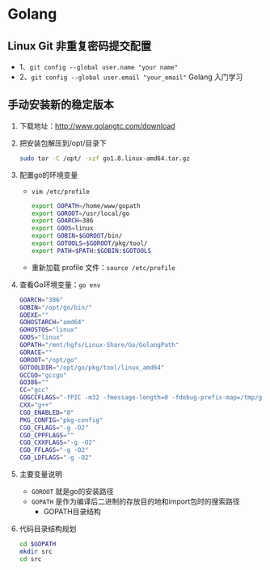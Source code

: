 # Golang
## Linux Git 非重复密码提交配置
+  1、`git config --global user.name "your name"`
+  2、`git config --global user.email "your_email"`
Golang 入门学习
## 手动安装新的稳定版本
1.  下载地址：http://www.golangtc.com/download
2.  把安装包解压到/opt/目录下
 
    ```bash
    sudo tar -C /opt/ -xzf go1.8.linux-amd64.tar.gz
    ```
3.  配置go的环境变量
    +   `vim /etc/profile`

        ```bash
        export GOPATH=/home/www/gopath 
        export GOROOT=/usr/local/go
        export GOARCH=386
        export GOOS=linux
        export GOBIN=$GOROOT/bin/
        export GOTOOLS=$GOROOT/pkg/tool/
        export PATH=$PATH:$GOBIN:$GOTOOLS
        ```
    +   重新加载 profile 文件：`source /etc/profile`    
4.  查看Go环境变量：`go env` 

    ```bash
    GOARCH="386"
    GOBIN="/opt/go/bin/"
    GOEXE=""
    GOHOSTARCH="amd64"
    GOHOSTOS="linux"
    GOOS="linux"
    GOPATH="/mnt/hgfs/Linux-Share/Go/GolangPath"
    GORACE=""
    GOROOT="/opt/go"
    GOTOOLDIR="/opt/go/pkg/tool/linux_amd64"
    GCCGO="gccgo"
    GO386=""
    CC="gcc"
    GOGCCFLAGS="-fPIC -m32 -fmessage-length=0 -fdebug-prefix-map=/tmp/go-build922856580=/tmp/go-build -gno-record-gcc-switches"
    CXX="g++"
    CGO_ENABLED="0"
    PKG_CONFIG="pkg-config"
    CGO_CFLAGS="-g -O2"
    CGO_CPPFLAGS=""
    CGO_CXXFLAGS="-g -O2"
    CGO_FFLAGS="-g -O2"
    CGO_LDFLAGS="-g -O2"
    ```
5.  主要变量说明
    +   `GOROOT` 就是go的安装路径
    +   `GOPATH` 是作为编译后二进制的存放目的地和import包时的搜索路径
        +   GOPATH目录结构
6.  代码目录结构规划

    ```bash
    cd $GOPATH
    mkdir src
    cd src
    
    `````  
        
        
        
